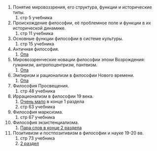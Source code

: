 1. Понятие мировоззрения, его структура, функции и исторические типы.
	1. стр 5 учебника
2. Происхождение философии, её проблемное поле и функции в их исторической динамике.
	1. стр 11 учебника
3. Основные функции философии в системе культуры.
	1. стр 15 учебника
4. Античная философия.
	1. [Опа](2024-09-02.md)
5. Мировоззренческие новации философии эпохи Возрождения: гуманизм, антропоцентризм, пантеизм.
	1. [Опа](2024-09-16.md)
6. Эмпиризм и рационализм в философии Нового времени.
	1. [Опа](2024-09-23.md)
7. Философия Просвещения.
	1. стр 48 учебника
8. Иррационализм в философии 19 века.
	1. [Очень мало](2024-10-07.md) в конце 1 раздела
	2. стр 63 учебника
9. Философия марксизма.
	1. стр 67 учебника
10. Философия экзистенциализма.
	1. [Пара слов в конце 2 раздела](2024-10-07.md)
11. Позитивизм и постпозитивизм в философии и науке 19-20 вв.
	1. стр 73 учебника
	2. [2 раздел](2024-10-07.md)